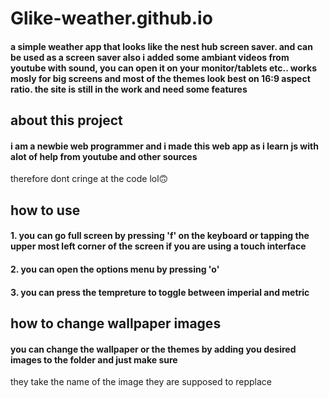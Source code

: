 # Glike-weather.github.io

#### a simple weather app that looks like the nest hub screen saver. and can be used as a screen saver also i added some ambiant videos from youtube with sound, you can open it on your monitor/tablets etc.. works mosly for big screens and most of the themes look best on 16:9 aspect ratio. the site is still in the work and need some features

## about this project
#### i am a newbie web programmer and i made this web app as i learn js with alot of help from youtube and other sources
therefore dont cringe at the code lol🙃

## how to use

#### 1. you can go full screen by pressing 'f' on the keyboard or tapping the upper most left corner of the screen if you are using a touch interface

#### 2. you can open the options menu by pressing 'o'

#### 3. you can press the tempreture to toggle between imperial and metric


## how to change wallpaper images

#### you can change the wallpaper or the themes by adding you desired images to the folder and just make sure 
they take the name of the image they are supposed to repplace


